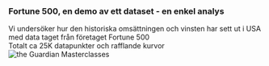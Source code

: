 ### Fortune 500, en demo av ett dataset - en enkel analys

Vi undersöker hur den historiska omsättningen och vinsten har sett ut i USA med data taget från företaget Fortune 500
<br>
Totalt ca 25K datapunkter och rafflande kurvor![the Guardian Masterclasses](https://github.com/IoT-Dude/blogg_mtrl/blob/main/Fortune500_demo.ipynb)


